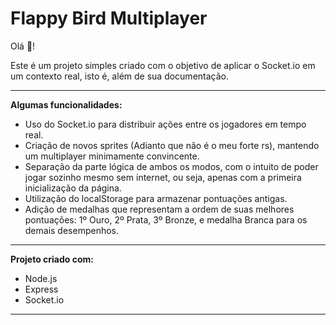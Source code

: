 # Flappy Bird Multiplayer

Olá :clap:!

Este é um projeto simples criado com o objetivo de aplicar o Socket.io em um contexto real, isto é, além de sua documentação.

---
**Algumas funcionalidades:**
* Uso do Socket.io para distribuir ações entre os jogadores em tempo real.
* Criação de novos sprites (Adianto que não é o meu forte rs), mantendo um multiplayer minimamente convincente.
* Separação da parte lógica de ambos os modos, com o intuito de poder jogar sozinho mesmo sem internet, ou seja, apenas com a primeira inicialização da página.
* Utilização do localStorage para armazenar pontuações antigas.
* Adição de medalhas que representam a ordem de suas melhores pontuações: 1º Ouro, 2º Prata, 3º Bronze, e medalha Branca para os demais desempenhos.
---

**Projeto criado com:**
* Node.js
* Express
* Socket.io

---
